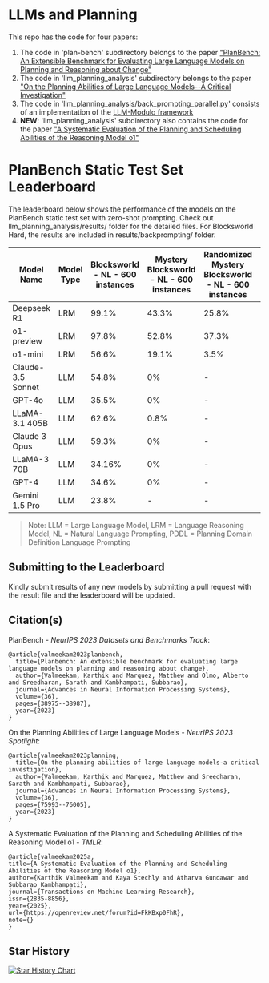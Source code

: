 # LLMs and Planning

This repo has the code for four papers:
1. The code in 'plan-bench' subdirectory belongs to the paper ["PlanBench: An Extensible Benchmark for Evaluating Large Language Models on Planning and Reasoning about Change"](https://arxiv.org/abs/2206.10498)
2. The code in 'llm_planning_analysis' subdirectory belongs to the paper ["On the Planning Abilities of Large Language Models--A Critical Investigation"](https://arxiv.org/abs/2305.15771)
3. The code in 'llm_planning_analysis/back_prompting_parallel.py' consists of an implementation of the [LLM-Modulo framework](https://openreview.net/forum?id=Th8JPEmH4z)
4. **NEW**: 'llm_planning_analysis' subdirectory also contains the code for the paper ["A Systematic Evaluation of the Planning and Scheduling Abilities of the Reasoning Model o1"](https://openreview.net/forum?id=FkKBxp0FhR)


# PlanBench Static Test Set Leaderboard

The leaderboard below shows the performance of the models on the PlanBench static test set with zero-shot prompting. Check out llm_planning_analysis/results/ folder for the detailed files. For Blocksworld Hard, the results are included in results/backprompting/ folder.

| Model Name | Model Type | Blocksworld - NL - 600 instances | Mystery Blocksworld - NL - 600 instances | Randomized Mystery Blocksworld - NL - 600 instances | Blocksworld Hard - PDDL - 110 instances |
|------------|------------|----------------------------------|----------------------------------------|--------------------------------------------------|----------------------------------------|
| Deepseek R1 | LRM | 99.1% | 43.3% | 25.8% | 53.6% |
| o1-preview | LRM | 97.8% | 52.8% | 37.3% | 23.65% |
| o1-mini | LRM | 56.6% | 19.1% | 3.5% | 10% |
| Claude-3.5 Sonnet | LLM | 54.8% | 0% | - | - |
| GPT-4o | LLM | 35.5% | 0% | - | - |
| LLaMA-3.1 405B | LLM | 62.6% | 0.8% | - | - |
| Claude 3 Opus | LLM | 59.3% | 0% | - | - |
| LLaMA-3 70B | LLM | 34.16% | 0% | - | - |
| GPT-4 | LLM | 34.6% | 0% | - | - |
| Gemini 1.5 Pro | LLM | 23.8% | - | - | - |

> Note: LLM = Large Language Model, LRM = Language Reasoning Model, NL = Natural Language Prompting, PDDL = Planning Domain Definition Language Prompting
## Submitting to the Leaderboard

Kindly submit results of any new models by submitting a pull request with the result file and the leaderboard will be updated.

## Citation(s)

PlanBench - _NeurIPS 2023 Datasets and Benchmarks Track_:
```
@article{valmeekam2023planbench,
  title={Planbench: An extensible benchmark for evaluating large language models on planning and reasoning about change},
  author={Valmeekam, Karthik and Marquez, Matthew and Olmo, Alberto and Sreedharan, Sarath and Kambhampati, Subbarao},
  journal={Advances in Neural Information Processing Systems},
  volume={36},
  pages={38975--38987},
  year={2023}
}
```

On the Planning Abilities of Large Language Models - _NeurIPS 2023 Spotlight_:
```
@article{valmeekam2023planning,
  title={On the planning abilities of large language models-a critical investigation},
  author={Valmeekam, Karthik and Marquez, Matthew and Sreedharan, Sarath and Kambhampati, Subbarao},
  journal={Advances in Neural Information Processing Systems},
  volume={36},
  pages={75993--76005},
  year={2023}
}
```

A Systematic Evaluation of the Planning and Scheduling Abilities of the Reasoning Model o1 - _TMLR_:
```
@article{valmeekam2025a,
title={A Systematic Evaluation of the Planning and Scheduling Abilities of the Reasoning Model o1},
author={Karthik Valmeekam and Kaya Stechly and Atharva Gundawar and Subbarao Kambhampati},
journal={Transactions on Machine Learning Research},
issn={2835-8856},
year={2025},
url={https://openreview.net/forum?id=FkKBxp0FhR},
note={}
}
```

## Star History

[![Star History Chart](https://api.star-history.com/svg?repos=karthikv792/LLMs-Planning&type=Date)](https://www.star-history.com/#karthikv792/LLMs-Planning&Date)

